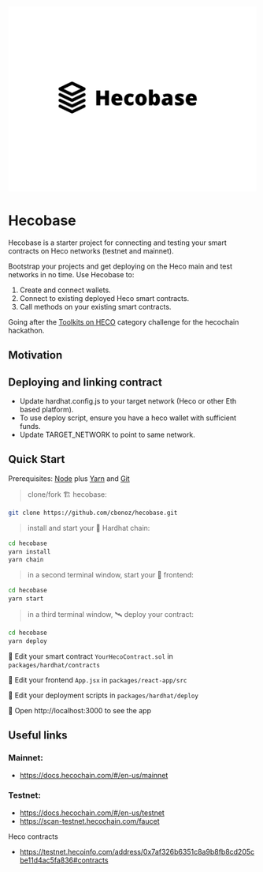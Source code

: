 <p align='center'>
    <img src='./img/logo_square.png'/>
</p>

# Hecobase

Hecobase is a starter project for connecting and testing your smart contracts on Heco networks (testnet and mainnet).

Bootstrap your projects and get deploying on the Heco main and test networks in no time. Use Hecobase to:

1. Create and connect wallets.
2. Connect to existing deployed Heco smart contracts.
3. Call methods on your existing smart contracts.

Going after the <a href="https://hecochain-hackathon.devpost.com/rules" target="_blank">Toolkits on HECO</a> category challenge for the hecochain hackathon.

## Motivation

## Deploying and linking contract

- Update hardhat.config.js to your target network (Heco or other Eth based platform).
- To use deploy script, ensure you have a heco wallet with sufficient funds.
- Update TARGET_NETWORK to point to same network.

## Quick Start

Prerequisites: [Node](https://nodejs.org/en/download/) plus [Yarn](https://classic.yarnpkg.com/en/docs/install/) and [Git](https://git-scm.com/downloads)

> clone/fork 🏗 hecobase:

```bash
git clone https://github.com/cbonoz/hecobase.git
```

> install and start your 👷‍ Hardhat chain:

```bash
cd hecobase
yarn install
yarn chain
```

> in a second terminal window, start your 📱 frontend:

```bash
cd hecobase
yarn start
```

> in a third terminal window, 🛰 deploy your contract:

```bash
cd hecobase
yarn deploy
```

🔏 Edit your smart contract `YourHecoContract.sol` in `packages/hardhat/contracts`

📝 Edit your frontend `App.jsx` in `packages/react-app/src`

💼 Edit your deployment scripts in `packages/hardhat/deploy`

📱 Open http://localhost:3000 to see the app

## Useful links

### Mainnet:

- https://docs.hecochain.com/#/en-us/mainnet

### Testnet:

- https://docs.hecochain.com/#/en-us/testnet
- https://scan-testnet.hecochain.com/faucet

Heco contracts

- https://testnet.hecoinfo.com/address/0x7af326b6351c8a9b8fb8cd205cbe11d4ac5fa836#contracts
